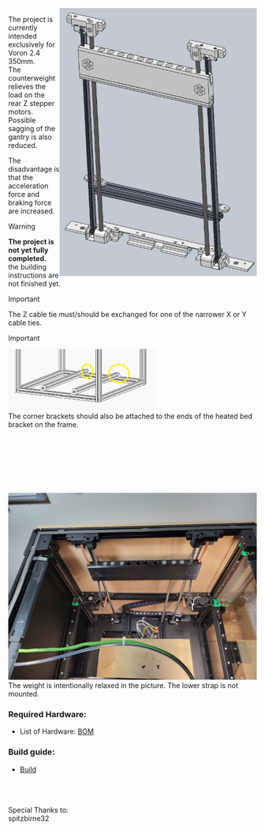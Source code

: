 <img src='images/group_1.png' align="right" width='400'>

The project is currently intended exclusively for Voron 2.4 350mm. <br>
The counterweight relieves the load on the rear Z stepper motors.<br>
Possible sagging of the gantry is also reduced.<br>

The disadvantage is that the acceleration force and braking force are increased.<br>

> [!WARNING]
> **The project is not yet fully completed.** <br>
> the building instructions are not finished yet. <br>
> 

> [!IMPORTANT]
> The Z cable tie must/should be exchanged for one of the narrower X or Y cable ties.

> [!IMPORTANT]
> <img src='images/corner_brackets.png' width='300'> <br>
> The corner brackets should also be attached to the ends of the heated bed bracket on the frame.

<br>
<br>
<br>
<br>
<br>
<br>

<img src='picture/group_01.jpg' width='800'> <br>
The weight is intentionally relaxed in the picture.
The lower strap is not mounted.

### Required Hardware:<br>
* List of Hardware: [BOM](/BOM.md)

### Build guide:<br>
* [Build](/Build.md)


<br>
<br>
<br>
Special Thanks to:<br>
spitzbirne32
